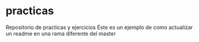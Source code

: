 # practicas
Repositorio de practicas y ejercicios
Este es un ejemplo de como actualizar un readme en una rama diferente del master
